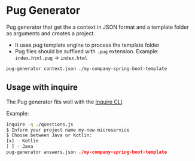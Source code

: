 # Pug Generator

Pug generator that get the a context in JSON format and a template folder as arguments and creates a project.

- It uses pug template engine to process the template folder
- Pug files should be suffixed with `.pug` extension. Example: `index.html.pug` -> `index.html`

```bash
pug-generator context.json ./my-company-spring-boot-template
```

## Usage with inquire

The Pug generator fits well with the [Inquire CLI](https://github.com/anderson-marques/homebrew-inquire). 

Example:

```bash
inquire -q ./questions.js
$ Inform your project name my-new-microservice
$ Choose between Java or Kotlin:
[x] - Kotlin
[ ] - Java
pug-generator answers.json ./my-company-spring-boot-template
```
